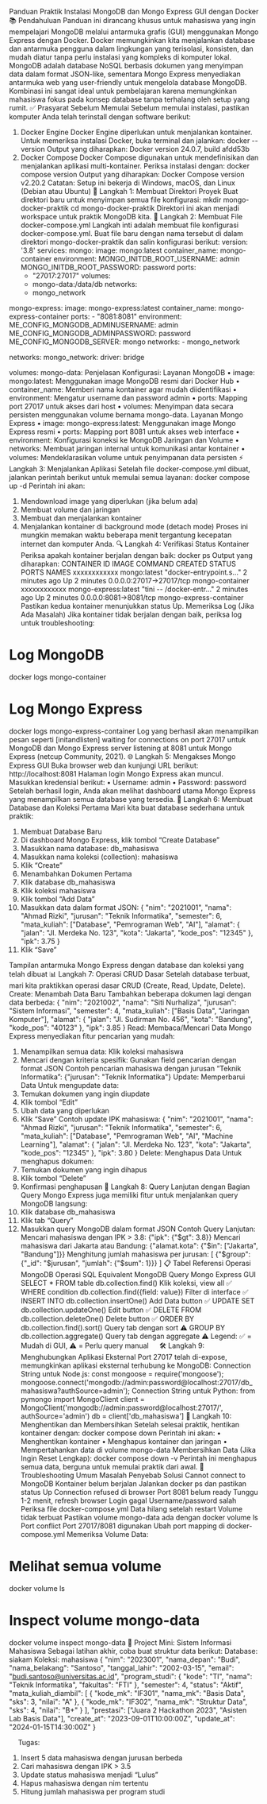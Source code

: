 Panduan Praktik Instalasi MongoDB dan Mongo Express GUI dengan Docker
📚 Pendahuluan
Panduan ini dirancang khusus untuk mahasiswa yang ingin mempelajari MongoDB melalui antarmuka grafis (GUI) menggunakan Mongo Express dengan Docker. Docker memungkinkan kita menjalankan database dan antarmuka pengguna dalam lingkungan yang terisolasi, konsisten, dan mudah diatur tanpa perlu instalasi yang kompleks di komputer lokal.
MongoDB adalah database NoSQL berbasis dokumen yang menyimpan data dalam format JSON-like, sementara Mongo Express menyediakan antarmuka web yang user-friendly untuk mengelola database MongoDB. Kombinasi ini sangat ideal untuk pembelajaran karena memungkinkan mahasiswa fokus pada konsep database tanpa terhalang oleh setup yang rumit.
✅ Prasyarat Sebelum Memulai
Sebelum memulai instalasi, pastikan komputer Anda telah terinstall dengan software berikut:
1. Docker Engine
Docker Engine diperlukan untuk menjalankan kontainer. Untuk memeriksa instalasi Docker, buka terminal dan jalankan:
docker --version
Output yang diharapkan:
Docker version 24.0.7, build afdd53b
2. Docker Compose
Docker Compose digunakan untuk mendefinisikan dan menjalankan aplikasi multi-kontainer. Periksa instalasi dengan:
docker compose version
Output yang diharapkan:
Docker Compose version v2.20.2
Catatan: Setup ini bekerja di Windows, macOS, dan Linux (Debian atau Ubuntu) 
🚀 Langkah 1: Membuat Direktori Proyek
Buat direktori baru untuk menyimpan semua file konfigurasi:
mkdir mongo-docker-praktik
cd mongo-docker-praktik
Direktori ini akan menjadi workspace untuk praktik MongoDB kita.
📝 Langkah 2: Membuat File docker-compose.yml
Langkah inti adalah membuat file konfigurasi docker-compose.yml. Buat file baru dengan nama tersebut di dalam direktori mongo-docker-praktik dan salin konfigurasi berikut:
version: '3.8'
services:
  mongo:
    image: mongo:latest
    container_name: mongo-container
    environment:
      MONGO_INITDB_ROOT_USERNAME: admin
      MONGO_INITDB_ROOT_PASSWORD: password
    ports:
      - "27017:27017"
    volumes:
      - mongo-data:/data/db
    networks:
      - mongo_network

  mongo-express:
    image: mongo-express:latest
    container_name: mongo-express-container
    ports:
      - "8081:8081"
    environment:
      ME_CONFIG_MONGODB_ADMINUSERNAME: admin
      ME_CONFIG_MONGODB_ADMINPASSWORD: password
      ME_CONFIG_MONGODB_SERVER: mongo
    networks:
      - mongo_network

networks:
  mongo_network:
    driver: bridge

volumes:
  mongo-data:
Penjelasan Konfigurasi:
Layanan MongoDB
•	image: mongo:latest: Menggunakan image MongoDB resmi dari Docker Hub
•	container_name: Memberi nama kontainer agar mudah diidentifikasi
•	environment: Mengatur username dan password admin
•	ports: Mapping port 27017 untuk akses dari host
•	volumes: Menyimpan data secara persisten menggunakan volume bernama mongo-data.
Layanan Mongo Express
•	image: mongo-express:latest: Menggunakan image Mongo Express resmi
•	ports: Mapping port 8081 untuk akses web interface
•	environment: Konfigurasi koneksi ke MongoDB
Jaringan dan Volume
•	networks: Membuat jaringan internal untuk komunikasi antar kontainer
•	volumes: Mendeklarasikan volume untuk penyimpanan data persisten
⚡ Langkah 3: Menjalankan Aplikasi
Setelah file docker-compose.yml dibuat, jalankan perintah berikut untuk memulai semua layanan:
docker compose up -d
Perintah ini akan:
1.	Mendownload image yang diperlukan (jika belum ada)
2.	Membuat volume dan jaringan
3.	Membuat dan menjalankan kontainer
4.	Menjalankan kontainer di background mode (detach mode) 
Proses ini mungkin memakan waktu beberapa menit tergantung kecepatan internet dan komputer Anda.
🔍 Langkah 4: Verifikasi Status Kontainer
Periksa apakah kontainer berjalan dengan baik:
docker ps
Output yang diharapkan:
CONTAINER ID   IMAGE              COMMAND                  CREATED          STATUS          PORTS                                            NAMES
xxxxxxxxxxxx   mongo:latest       "docker-entrypoint.s…"   2 minutes ago    Up 2 minutes    0.0.0.0:27017->27017/tcp                       mongo-container
xxxxxxxxxxxx   mongo-express:latest "tini -- /docker-entr…"   2 minutes ago    Up 2 minutes    0.0.0.0:8081->8081/tcp                         mongo-express-container
Pastikan kedua kontainer menunjukkan status Up.
Memeriksa Log (Jika Ada Masalah)
Jika kontainer tidak berjalan dengan baik, periksa log untuk troubleshooting:
# Log MongoDB
docker logs mongo-container

# Log Mongo Express
docker logs mongo-express-container
Log yang berhasil akan menampilkan pesan seperti [initandlisten] waiting for connections on port 27017 untuk MongoDB dan Mongo Express server listening at 8081 untuk Mongo Express (netcup Community, 2021).
🌐 Langkah 5: Mengakses Mongo Express GUI
Buka browser web dan kunjungi URL berikut:
http://localhost:8081
Halaman login Mongo Express akan muncul. Masukkan kredensial berikut:
•	Username: admin
•	Password: password
Setelah berhasil login, Anda akan melihat dashboard utama Mongo Express yang menampilkan semua database yang tersedia.
💾 Langkah 6: Membuat Database dan Koleksi Pertama
Mari kita buat database sederhana untuk praktik:
1. Membuat Database Baru
1.	Di dashboard Mongo Express, klik tombol “Create Database”
2.	Masukkan nama database: db_mahasiswa
3.	Masukkan nama koleksi (collection): mahasiswa
4.	Klik “Create”
2. Menambahkan Dokumen Pertama
1.	Klik database db_mahasiswa
2.	Klik koleksi mahasiswa
3.	Klik tombol “Add Data”
4.	Masukkan data dalam format JSON:
{
  "nim": "2021001",
  "nama": "Ahmad Rizki",
  "jurusan": "Teknik Informatika",
  "semester": 6,
  "mata_kuliah": ["Database", "Pemrograman Web", "AI"],
  "alamat": {
    "jalan": "Jl. Merdeka No. 123",
    "kota": "Jakarta",
    "kode_pos": "12345"
  },
  "ipk": 3.75
}
1.	Klik “Save”
 
Tampilan antarmuka Mongo Express dengan database dan koleksi yang telah dibuat
📊 Langkah 7: Operasi CRUD Dasar
Setelah database terbuat, mari kita praktikkan operasi dasar CRUD (Create, Read, Update, Delete).
Create: Menambah Data Baru
Tambahkan beberapa dokumen lagi dengan data berbeda:
{
  "nim": "2021002",
  "nama": "Siti Nurhaliza",
  "jurusan": "Sistem Informasi",
  "semester": 4,
  "mata_kuliah": ["Basis Data", "Jaringan Komputer"],
  "alamat": {
    "jalan": "Jl. Sudirman No. 456",
    "kota": "Bandung",
    "kode_pos": "40123"
  },
  "ipk": 3.85
}
Read: Membaca/Mencari Data
Mongo Express menyediakan fitur pencarian yang mudah:
1.	Menampilkan semua data: Klik koleksi mahasiswa
2.	Mencari dengan kriteria spesifik: Gunakan field pencarian dengan format JSON
Contoh pencarian mahasiswa dengan jurusan “Teknik Informatika”:
{"jurusan": "Teknik Informatika"}
Update: Memperbarui Data
Untuk mengupdate data:
1.	Temukan dokumen yang ingin diupdate
2.	Klik tombol “Edit”
3.	Ubah data yang diperlukan
4.	Klik “Save”
Contoh update IPK mahasiswa:
{
  "nim": "2021001",
  "nama": "Ahmad Rizki",
  "jurusan": "Teknik Informatika",
  "semester": 6,
  "mata_kuliah": ["Database", "Pemrograman Web", "AI", "Machine Learning"],
  "alamat": {
    "jalan": "Jl. Merdeka No. 123",
    "kota": "Jakarta",
    "kode_pos": "12345"
  },
  "ipk": 3.80
}
Delete: Menghapus Data
Untuk menghapus dokumen:
1.	Temukan dokumen yang ingin dihapus
2.	Klik tombol “Delete”
3.	Konfirmasi penghapusan
🔧 Langkah 8: Query Lanjutan dengan Bagian Query
Mongo Express juga memiliki fitur untuk menjalankan query MongoDB langsung:
1.	Klik database db_mahasiswa
2.	Klik tab “Query”
3.	Masukkan query MongoDB dalam format JSON
Contoh Query Lanjutan:
Mencari mahasiswa dengan IPK > 3.8:
{"ipk": {"$gt": 3.8}}
Mencari mahasiswa dari Jakarta atau Bandung:
{"alamat.kota": {"$in": ["Jakarta", "Bandung"]}}
Menghitung jumlah mahasiswa per jurusan:
[
  {"$group": {"_id": "$jurusan", "jumlah": {"$sum": 1}}}
]
📋 Tabel Referensi Operasi MongoDB
Operasi	SQL Equivalent	MongoDB Query	Mongo Express GUI
SELECT * FROM table	db.collection.find()	Klik koleksi, view all	✅
WHERE condition	db.collection.find({field: value})	Filter di interface	✅
INSERT INTO	db.collection.insertOne()	Add Data button	✅
UPDATE SET	db.collection.updateOne()	Edit button	✅
DELETE FROM	db.collection.deleteOne()	Delete button	✅
ORDER BY	db.collection.find().sort()	Query tab dengan sort	⚠️
GROUP BY	db.collection.aggregate()	Query tab dengan aggregate	⚠️
Legend: ✅ = Mudah di GUI, ⚠️ = Perlu query manual
 
🛠️ Langkah 9: Menghubungkan Aplikasi Eksternal
Port 27017 telah di-expose, memungkinkan aplikasi eksternal terhubung ke MongoDB:
Connection String untuk Node.js:
const mongoose = require('mongoose');
mongoose.connect('mongodb://admin:password@localhost:27017/db_mahasiswa?authSource=admin');
Connection String untuk Python:
from pymongo import MongoClient
client = MongoClient('mongodb://admin:password@localhost:27017/', authSource='admin')
db = client['db_mahasiswa']
🧹 Langkah 10: Menghentikan dan Membersihkan
Setelah selesai praktik, hentikan kontainer dengan:
docker compose down
Perintah ini akan:
•	Menghentikan kontainer
•	Menghapus kontainer dan jaringan
•	Mempertahankan data di volume mongo-data
Membersihkan Data (Jika Ingin Reset Lengkap):
docker compose down -v
Perintah ini menghapus semua data, berguna untuk memulai praktik dari awal.
🚨 Troubleshooting Umum
Masalah	Penyebab	Solusi
Cannot connect to MongoDB	Kontainer belum berjalan	Jalankan docker ps dan pastikan status Up
Connection refused di browser	Port 8081 belum ready	Tunggu 1-2 menit, refresh browser
Login gagal	Username/password salah	Periksa file docker-compose.yml
Data hilang setelah restart	Volume tidak terbuat	Pastikan volume mongo-data ada dengan docker volume ls
Port conflict	Port 27017/8081 digunakan	Ubah port mapping di docker-compose.yml
Memeriksa Volume Data:
# Melihat semua volume
docker volume ls

# Inspect volume mongo-data
docker volume inspect mongo-data
🎯 Project Mini: Sistem Informasi Mahasiswa
Sebagai latihan akhir, coba buat struktur data berikut:
Database: siakam
Koleksi: mahasiswa
{
  "nim": "2023001",
  "nama_depan": "Budi",
  "nama_belakang": "Santoso",
  "tanggal_lahir": "2002-03-15",
  "email": "budi.santoso@universitas.ac.id",
  "program_studi": {
    "kode": "TI",
    "nama": "Teknik Informatika",
    "fakultas": "FTI"
  },
  "semester": 4,
  "status": "Aktif",
  "mata_kuliah_diambil": [
    {
      "kode_mk": "IF301",
      "nama_mk": "Basis Data",
      "sks": 3,
      "nilai": "A"
    },
    {
      "kode_mk": "IF302",
      "nama_mk": "Struktur Data",
      "sks": 4,
      "nilai": "B+"
    }
  ],
  "prestasi": ["Juara 2 Hackathon 2023", "Asisten Lab Basis Data"],
  "create_at": "2023-09-01T10:00:00Z",
  "update_at": "2024-01-15T14:30:00Z"
}

 
Tugas:
1.	Insert 5 data mahasiswa dengan jurusan berbeda
2.	Cari mahasiswa dengan IPK > 3.5
3.	Update status mahasiswa menjadi “Lulus”
4.	Hapus mahasiswa dengan nim tertentu
5.	Hitung jumlah mahasiswa per program studi

